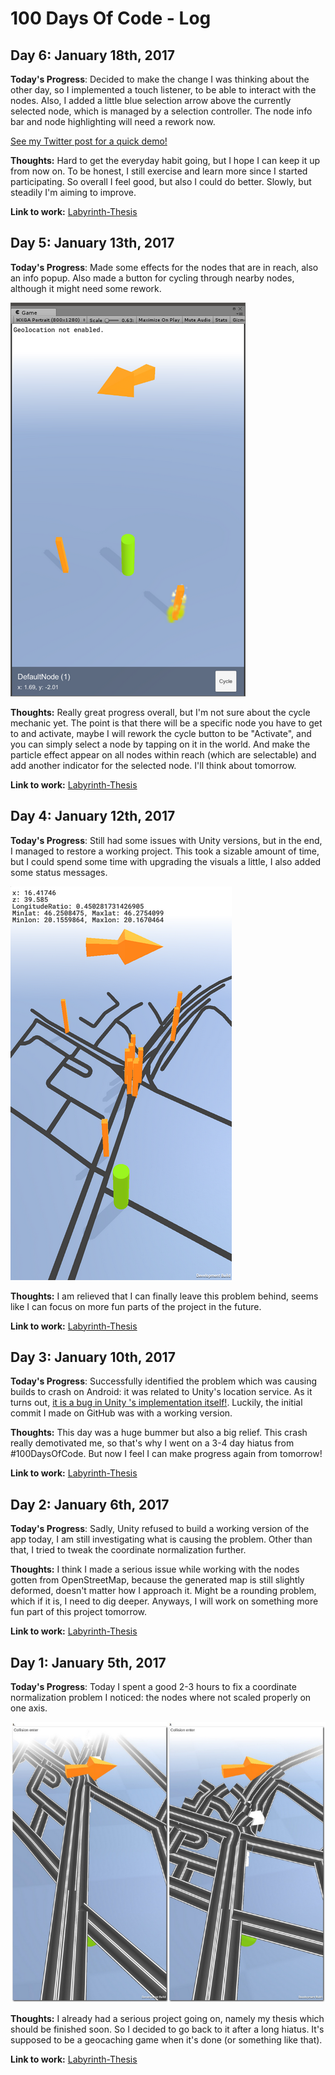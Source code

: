 # 100 Days Of Code - Log

## Day 6: January 18th, 2017

**Today's Progress**: Decided to make the change I was thinking about the other day, so I implemented a touch listener, to be able to interact with the nodes. Also, I added a little blue selection arrow above the currently selected node, which is managed by a selection controller.
The node info bar and node highlighting will need a rework now.

[See my Twitter post for a quick demo!](https://twitter.com/suppoze/status/821771988087799811)

**Thoughts:** Hard to get the everyday habit going, but I hope I can keep it up from now on. To be honest, I still exercise and learn more since I started participating. So overall I feel good, but also I could do better. Slowly, but steadily I'm aiming to improve.

**Link to work:** [Labyrinth-Thesis](https://github.com/Suppoze/Labyrinth-Thesis)

## Day 5: January 13th, 2017

**Today's Progress**: Made some effects for the nodes that are in reach, also an info popup. Also made a button for cycling through nearby nodes, although it might need some rework.

![](images/day5.png)

**Thoughts:** Really great progress overall, but I'm not sure about the cycle mechanic yet. The point is that there will be a specific node you have to get to and activate, maybe I will rework the cycle button to be "Activate", and you can simply select a node by tapping on it in the world. And make the particle effect appear on all nodes within reach (which are selectable) and add another indicator for the selected node. I'll think about tomorrow.

**Link to work:** [Labyrinth-Thesis](https://github.com/Suppoze/Labyrinth-Thesis)

## Day 4: January 12th, 2017

**Today's Progress**: Still had some issues with Unity versions, but in the end, I managed to restore a working project. This took a sizable amount of time, but I could spend some time with upgrading the visuals a little, I also added some status messages.

![](images/day4.png)

**Thoughts:** I am relieved that I can finally leave this problem behind, seems like I can focus on more fun parts of the project in the future.

**Link to work:** [Labyrinth-Thesis](https://github.com/Suppoze/Labyrinth-Thesis)

## Day 3: January 10th, 2017

**Today's Progress**: Successfully identified the problem which was causing builds to crash on Android: it was related to Unity's location service. As it turns out, [it is a bug in Unity 's implementation itself!](https://issuetracker.unity3d.com/issues/android-location-app-crashes-due-to-error-jstring-has-wrong-type-android-dot-location-dot-location). Luckily, the initial commit I made on GitHub was with a working version.

**Thoughts:** This day was a huge bummer but also a big relief. This crash really demotivated me, so that's why I went on a 3-4 day hiatus from #100DaysOfCode. But now I feel I can make progress again from tomorrow!

**Link to work:** [Labyrinth-Thesis](https://github.com/Suppoze/Labyrinth-Thesis)

## Day 2: January 6th, 2017

**Today's Progress**: Sadly, Unity refused to build a working version of the app today, I am still investigating what is causing the problem. Other than that, I tried to tweak the coordinate normalization further.

**Thoughts:** I think I made a serious issue while working with the nodes gotten from OpenStreetMap, because the generated map is still slightly deformed, doesn't matter how I approach it. Might be a rounding problem, which if it is, I need to dig deeper. Anyways, I will work on something more fun part of this project tomorrow.

**Link to work:** [Labyrinth-Thesis](https://github.com/Suppoze/Labyrinth-Thesis)

## Day 1: January 5th, 2017

**Today's Progress**: Today I spent a good 2-3 hours to fix a coordinate normalization problem I noticed: the nodes where not scaled properly on one axis.

![](images/day1.png)

**Thoughts:** I already had a serious project going on, namely my thesis which should be finished soon. So I decided to go back to it after a long hiatus. It's supposed to be a geocaching game when it's done (or something like that).

**Link to work:** [Labyrinth-Thesis](https://github.com/Suppoze/Labyrinth-Thesis)
